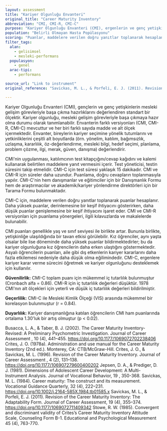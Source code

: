 ```yaml
---
layout: assessment
title: "Kariyer Olgunluğu Envanteri"
original_title: "Career Maturity Inventory"
abbreviation: "CMI, CMI-R, CMI-C"
purpose: "Kariyer Olgunluğu Envanteri (CMI), ergenlerin ve genç yetişkinlerin kariyer seçimi tutumlarının ve yetkinliklerinin olgunluğunu değerlendirmek için tasarlanmış standart bir ölçektir."
population: "Belirli Olmayan Hasta Popülasyonu"
scoring: "Puanlar, maddelere verilen doğru yanıtlar toplanarak hesaplanır. Yüksek puanlar derinlemesine keşfetme ihtiyacını gösterirken, düşük puanlar genişlemesine keşfetme ihtiyacını gösterir."
filter_tags:
  alan:
    - gelisimsel
    - mesleki-performans
  populasyon:
    - genel
  arac-tipi:
    - performans

source_url: "Link to instrument"
original_reference: "Savickas, M. L., & Porfeli, E. J. (2011). Revision of the Career Maturity Inventory: The Adaptability Form. Journal of Career Assessment, 19(4), 355–374. https://doi.org/10.1177/1069072711409342"

---
```




Kariyer Olgunluğu Envanteri (CMI), gençlerin ve genç yetişkinlerin mesleki gelişim görevleriyle başa çıkma hazırlıklarını değerlendiren standart bir ölçektir. Kariyer olgunluğu, mesleki gelişim görevleriyle başa çıkmaya hazır olma durumu olarak tanımlanabilir. Envanterin farklı versiyonları (CMI, CMI-R, CMI-C) mevcuttur ve her biri farklı sayıda madde ve alt ölçek içermektedir. Envanter, bireylerin kariyer seçimine yönelik tutumlarını ve yetkinliklerini çeşitli alt boyutlarda (örn. yönelim, katılım, bağımsızlık, uzlaşma, kararlılık, öz-değerlendirme, mesleki bilgi, hedef seçimi, planlama, problem çözme, ilgi, merak, güven, danışma) değerlendirir.


CMI'nin uygulanması, katılımcının test kitapçığını/cevap kağıdını ve kalemi kullanarak belirtilen maddelere yanıt vermesini içerir. Test yöneticisi, testin süresini takip etmelidir. CMI-C için test süresi yaklaşık 15 dakikadır. CMI ve CMI-R için süreler daha uzundur. Puanlama, doğru cevapların toplanmasıyla yapılır. CMI-C'nin hem danışmanlar ve eğitimciler için bir Danışmanlık Formu hem de araştırmacılar ve akademik/kariyer yönlendirme direktörleri için bir Tarama Formu bulunmaktadır.


CMI-C için, maddelere verilen doğru yanıtlar toplanarak puanlar hesaplanır. Daha yüksek puanlar, derinlemesine bir keşif ihtiyacını gösterirken, daha düşük puanlar genişlemesine bir keşif ihtiyacını işaret eder. CMI ve CMI-R versiyonları için puanlama yönergeleri, ilgili kılavuzlarda ve makalelerde bulunabilir.


CMI puanları genellikle yaş ve sınıf seviyesi ile birlikte artar. Bununla birlikte, yetişkinliğe ulaşıldığında bir tavan etkisi görülebilir. Kız öğrenciler, aynı yaşta olsalar bile lise döneminde daha yüksek puanlar bildirmektedirler; bu da kariyer olgunluğuna kız öğrencilerin daha erken ulaştığını göstermektedir. Asyalı öğrencilerin puanları, aile gibi dış etkenlerin kariyer kararlarını daha fazla etkilemesi nedeniyle daha düşük olma eğilimindedir. CMI-C, ergenlere kariyer karar verme sürecini öğretmek ve kariyer olgunluğunu desteklemek için kullanılır.


**Güvenilirlik:** CMI-C toplam puanı için mükemmel iç tutarlılık bulunmuştur (Cronbach alfa = 0.86). CMI-R için iç tutarlılık değerleri düşüktür. 1978 CMI'nın alt ölçekleri için yeterli ve düşük iç tutarlılık değerleri bildirilmiştir.

**Geçerlilik:** CMI-C ile Mesleki Kimlik Ölçeği (VIS) arasında mükemmel bir korelasyon bulunmuştur (r = 0.84).

**Duyarlılık:** Kariyer danışmanlığına katılan öğrencilerin CMI ham puanlarında ortalama 1.30'luk bir artış olmuştur (p < 0.02).


Busacca, L. A., & Taber, B. J. (2002). The Career Maturity Inventory-Revised: A Preliminary Psychometric Investigation.
Journal of Career Assessment
,
10
(4), 441–455.
https://doi.org/10.1177/1069072702238406
Crites, J. O. (1978a). Administration and use manual for the Career Maturity Inventory (2nd ed.). Monterey, CA: CTB/McGraw-Hill.
Crites, J. O., & Savickas, M. L. (1996). Revision of the Career Maturity Inventory.
Journal of Career Assessment
,
4
(2), 131–138.
https://doi.org/10.1177/106907279600400202
Jepsen, D. A., & Prediger, D. J. (1981). Dimensions of Adolescent Career Development: A Multi-Instrument Analysis.
Journal of Vocational Behavior, 19
, 350-368.
Savickas, M. L. (1984). Career maturity: The construct and its measurement.
Vocational Guidance Quarterly, 32
(4), 222–231.
https://doi.org/10.1002/j.2164-585X.1984.tb01585.x
Savickas, M. L., & Porfeli, E. J. (2011). Revision of the Career Maturity Inventory: The Adaptability Form.
Journal of Career Assessment, 19
(4), 355–374.
https://doi.org/10.1177/1069072711409342
Stowe, R. W. (1985). Convergent and discriminant validity of Crites’s Career Maturity Inventory Attitude Scale, Counseling Form B-1.
Educational and Psychological Measurement 45
(4), 763-770.
```